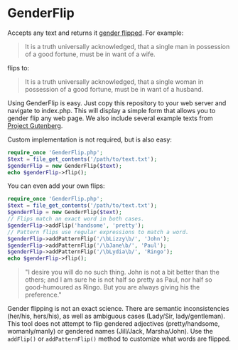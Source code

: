 # GenderFlip

Accepts any text and returns it [gender flipped](http://tvtropes.org/pmwiki/pmwiki.php/Main/GenderFlip). For example:

> It is a truth universally acknowledged, that a single man in possession of a good fortune, must be in want of a wife.

flips to:

> It is a truth universally acknowledged, that a single woman in possession of a good fortune, must be in want of a husband.

Using GenderFlip is easy. Just copy this repository to your web server and navigate to index.php. This will display a simple form that allows you to gender flip any web page. We also include several example texts from [Project Gutenberg](https://www.gutenberg.org/). 

Custom implementation is not required, but is also easy:

```php
require_once 'GenderFlip.php';
$text = file_get_contents('/path/to/text.txt');
$genderFlip = new GenderFlip($text);
echo $genderFlip->flip();
```

You can even add your own flips:

```php
require_once 'GenderFlip.php';
$text = file_get_contents('/path/to/text.txt');
$genderFlip = new GenderFlip($text);
// Flips match an exact word in both cases.
$genderFlip->addFlip('handsome', 'pretty');
// Pattern flips use regular expressions to match a word.
$genderFlip->addPatternFlip('/\bLizzy\b/', 'John');
$genderFlip->addPatternFlip('/\bJane\b/', 'Paul');
$genderFlip->addPatternFlip('/\bLydia\b/', 'Ringo');
echo $genderFlip->flip();
```

> "I desire you will do no such thing. John is not a bit better than the others; and I am sure he is not half so pretty as Paul, nor half so good-humoured as Ringo. But you are always giving his the preference."

Gender flipping is not an exact science. There are semantic inconsistencies (her/his, hers/his), as well as ambiguous cases (Lady/Sir, lady/gentleman). This tool does not attempt to flip gendered adjectives (pretty/handsome, womanly/manly) or gendered names (Jill/Jack, Marsha/John). Use the `addFlip()` or `addPatternFlip()` method to customize what words are flipped.
